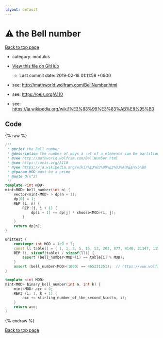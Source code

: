 ```yaml
---
layout: default
---
```


<!-- mathjax config similar to math.stackexchange -->
<script type="text/javascript" async
  src="https://cdnjs.cloudflare.com/ajax/libs/mathjax/2.7.5/MathJax.js?config=TeX-MML-AM_CHTML">
</script>
<script type="text/x-mathjax-config">
  MathJax.Hub.Config({
    TeX: { equationNumbers: { autoNumber: "AMS" }},
    tex2jax: {
      inlineMath: [ ['$','$'] ],
      processEscapes: true
    },
    "HTML-CSS": { matchFontHeight: false },
    displayAlign: "left",
    displayIndent: "2em"
  });
</script>

<script type="text/javascript" src="https://cdnjs.cloudflare.com/ajax/libs/jquery/3.4.1/jquery.min.js"></script>
<script src="https://cdn.jsdelivr.net/npm/jquery-balloon-js@1.1.2/jquery.balloon.min.js" integrity="sha256-ZEYs9VrgAeNuPvs15E39OsyOJaIkXEEt10fzxJ20+2I=" crossorigin="anonymous"></script>
<script type="text/javascript" src="../../assets/js/copy-button.js"></script>
<link rel="stylesheet" href="../../assets/css/copy-button.css" />


# :warning: the Bell number
<a href="../../index.html">Back to top page</a>

* category: modulus
* <a href="{{ site.github.repository_url }}/blob/master/modulus/bell-number.inc.cpp">View this file on GitHub</a>
    - Last commit date: 2019-02-18 01:11:58 +0900


* see: <a href="http://mathworld.wolfram.com/BellNumber.html">http://mathworld.wolfram.com/BellNumber.html</a>
* see: <a href="https://oeis.org/A110">https://oeis.org/A110</a>
* see: <a href="https://ja.wikipedia.org/wiki/%E3%83%99%E3%83%AB%E6%95%B0">https://ja.wikipedia.org/wiki/%E3%83%99%E3%83%AB%E6%95%B0</a>


## Code
{% raw %}
```cpp
/**
 * @brief the Bell number
 * @description the number of ways a set of n elements can be partitioned into nonempty subsets
 * @see http://mathworld.wolfram.com/BellNumber.html
 * @see https://oeis.org/A110
 * @see https://ja.wikipedia.org/wiki/%E3%83%99%E3%83%AB%E6%95%B0
 * @tparam MOD must be a prime
 * @note O(n^2)
 */
template <int MOD>
mint<MOD> bell_number(int n) {
    vector<mint<MOD> > dp(n + 1);
    dp[0] = 1;
    REP (i, n) {
        REP (j, i + 1) {
            dp[i + 1] += dp[j] * choose<MOD>(i, j);
        }
    }
    return dp[n];
}

unittest {
    constexpr int MOD = 1e9 + 7;
    const ll table[] = { 1, 1, 2, 5, 15, 52, 203, 877, 4140, 21147, 115975, 678570, 4213597, 27644437, 190899322, 1382958545, 10480142147, 82864869804, 682076806159, 5832742205057, 51724158235372, 474869816156751, 4506715738447323, 44152005855084346, 445958869294805289 };
    REP (i, sizeof(table) / sizeof(ll)) {
        assert (bell_number<MOD>(i) == table[i] % MOD);
    }
    assert (bell_number<MOD>(1000) == 465231251);  // https://www.wolframalpha.com/input/?i=1000-th+bell+number+modulo+10%5E9+%2B+7
}

template <int MOD>
mint<MOD> binary_bell_number(int n, int k) {
    mint<MOD> acc = 0;
    REP3 (i, 1, k + 1) {
        acc += stirling_number_of_the_second_kind(n, i);
    }
    return acc;
}

```
{% endraw %}

<a href="../../index.html">Back to top page</a>

